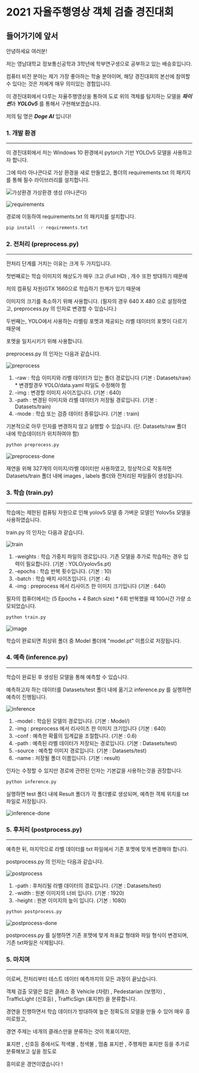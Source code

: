 2021 자율주행영상 객체 검출 경진대회 
==============================


들어가기에 앞서
----------
안녕하세요 여러분!

저는 영남대학교 정보통신공학과 3학년에 학부연구생으로 공부하고 있는 배승호입니다. 

컴퓨터 비전 분야는 제가 가장 좋아하는 학술 분야이며, 해당 경진대회의 본선에 참여할 수 있다는 것은 저에게 매우 의미있는 경험입니다.

이 경진대회에서 다루는 자율주행영상을 통하여 도로 위의 객체를 탐지하는 모델을 ***파이썬***과 ***YOLOv5*** 를 통해서 구현해보겠습니다.

저의 팀 명은 ***Doge AI*** 입니다! 


### 1. 개발 환경
---
이 경진대회에서 저는 Windows 10 환경에서 pytorch 기반 YOLOv5 모델을 사용하고자 합니다. 

그에 따라 아나콘다로 가상 환경을 새로 만들었고, 폴더의 requirements.txt 의 패키지를 통해 필수 라이브러리를 설치합니다.

![가상환경](https://user-images.githubusercontent.com/77887166/146162056-7ad3f243-29c2-426b-b596-188b60bb07cc.PNG) 가상환경 생성 (아나콘다)

![requirements](https://user-images.githubusercontent.com/77887166/146162774-8b646757-6586-4f59-b41f-e5cc3f3b65e4.PNG) 

경로에 이동하여 requirements.txt 의 패키지를 설치합니다.

```cmd
pip install -r requirements.txt
```



### 2. 전처리 (preprocess.py)
---

전처리 단계를 거치는 이유는 크게 두 가지입니다.

첫번째로는 학습 이미지의 해상도가 매우 크고 (Full HD) , 개수 또한 방대하기 때문에

저의 컴퓨팅 자원(GTX 1660으로 학습하기 한계가 있기 때문에

이미지의 크기를 축소하기 위해 사용합니다. (필자의 경우 640 X 480 으로 설정하였고, preprocess.py 의 인자로 변경할 수 있습니다.)
 
두번째는, YOLO에서 사용하는 라벨링 포멧과 제공되는 라벨 데이터의 포멧이 다르기 때문에 

포멧을 일치시키기 위해 사용합니다.

preprocess.py 의 인자는 다음과 같습니다.

![preprocess](https://user-images.githubusercontent.com/77887166/146164381-94cdd36d-5a47-4c87-9bcb-885eb3c75aaf.PNG)

   1. -raw : 학습 이미지와 라벨 데이터가 있는 폴더 경로입니다 (기본 : Datasets/raw) * 변경할경우 YOLO/data.yaml 파일도 수정해야 함
   2. -img : 변경할 이미지 사이즈입니다. (기본 : 640)
   3. -path : 변경된 이미지와 라벨 데이터가 저장될 경로입니다. (기본 : Datasets/train)
   4. -mode : 학습 또는 검증 데이터 종류입니다. (기본 : train)


기본적으로 아무 인자를 변경하지 않고 실행할 수 있습니다. (단. Datasets/raw 폴더 내에 학습데이터가 위치하여야 함)

```cmd
python preprocess.py 
```
![preprocess-done](https://user-images.githubusercontent.com/77887166/146165285-7f0a1f6c-7bfc-450e-a50c-9c63ea5b0714.PNG) 

재연을 위해 327개의 이미지/라벨 데이터만 사용하였고, 정상적으로 작동하면 Datasets/train 폴더 내에 images , labels 폴더와 전처리된 파일들이 생성됩니다.



### 3. 학습 (train.py)
---

학습에는 제한된 컴퓨팅 자원으로 인해 yolov5 모델 중 가벼운 모델인 Yolov5s 모델을 사용하였습니다. 

train.py 의 인자는 다음과 같습니다.

![train](https://user-images.githubusercontent.com/77887166/146165918-7785a404-9ffe-45cb-8c12-85141405cb3b.PNG)

   1. -weights : 학습 가중치 파일의 경로입니다. 기존 모델을 추가로 학습하는 경우 입력이 필요합니다. (기본 : YOLO/yolov5s.pt) 
   2. -epochs : 학습 반복 횟수입니다. (기본 : 10)
   3. -batch : 학습 배치 사이즈입니다. (기본 : 4)
   4. -img : preprocess 에서 리사이즈 한 이미지 크기입니다 (기본 : 640)

필자의 컴퓨터에서는 (5 Epochs + 4 Batch size) * 6회 반복했을 때 100시간 가량 소모되었습니다.

```cmd
python train.py 
```

![image](https://user-images.githubusercontent.com/77887166/146167569-1ea3d9e4-45fb-4b04-8197-68f07620a9b8.png)


학습이 완료되면 최상위 폴더 중 Model 폴더에 "model.pt"  이름으로 저장됩니다.



### 4. 예측 (inference.py)
---

학습이 완료된 후 생성된 모델을 통해 예측할 수 있습니다.

예측하고자 하는 데이터를 Datasets/test 폴더 내에 옮기고 inference.py 를 실행하면 예측이 진행됩니다.

![inference](https://user-images.githubusercontent.com/77887166/146168053-e98c1c2d-2502-4035-a3dd-d1130339ae66.PNG)

   1. -model : 학습된 모델의 경로입니다. (기본 : Model/)
   2. -img : preprocess 에서 리사이즈 한 이미지 크기입니다 (기본 : 640)
   3. -conf : 예측한 확률의 임계값을 조절합니다. (기본 : 0.6)
   4. -path : 예측된 라벨 데이터가 저장되는 경로입니다. (기본 : Datasets/test)
   5. -source : 예측할 이미지 경로입니다. (기본 : Datasets/test)
   6. -name : 저장될 폴더 이름입니다. (기본 : result)

인자는 수정할 수 있지만 경로에 관련된 인자는 기본값을 사용하는것을 권장합니다.

```cmd
python inference.py
```

실행하면 test 폴더 내에 Result 폴더가 각 폴더별로 생성되며, 예측한 객체 위치를 txt파일로 저장됩니다.

![inference-done](https://user-images.githubusercontent.com/77887166/146171972-89e5c360-eedc-43a1-bcf5-801773a81c63.PNG)


### 5. 후처리 (postprocess.py)
---

예측한 뒤, 마지막으로 라벨 데이터를 txt 파일에서 기존 포멧에 맞게 변경해야 합니다.

postprocess.py 의 인자는 다음과 같습니다.

![postprocess](https://user-images.githubusercontent.com/77887166/146172341-378340e8-c168-40e1-bc50-7e4d79db692e.PNG)

   1. -path : 후처리될 라벨 데이터의 경로입니다. (기본 : Datasets/test)
   2. -width : 원본 이미지의 너비 입니다. (기본 : 1920)
   3. -height : 원본 이미지의 높이 입니다. (기본 : 1080)

```cmd
python postprocess.py
```


![postprocess-done](https://user-images.githubusercontent.com/77887166/146172891-35cc7dd5-0272-497e-a353-92758a551e3f.PNG)

postprocess.py 를 실행하면 기존 포맷에 맞게 좌표값 형태와 파일 형식이 변경되며, 기존 txt파일은 삭제됩니다.




### 5. 마치며
---

이로써, 전처리부터 테스트 데이터 예측까지의 모든 과정이 끝났습니다.

객체 검출 모델은 많은 클래스 중 Vehicle (차량) , Pedestarian (보행자) , TrafficLight (신호등) , TrafficSign (표지판) 을 분류합니다.

경연을 진행하면서 학습 데이터가 방대하여 높은 정확도의 모델을 만들 수 있어 매우 흥미로웠고,

경연 주제는 네개의 클래스만을 분류하는 것이 목표이지만,

표지판 , 신호등 중에서도 적색불 , 청색불 , 멈춤 표지판 , 주행제한 표지판 등을 추가로 분류해보고 싶을 정도로

흥미로운 경연이였습니다 ! 



